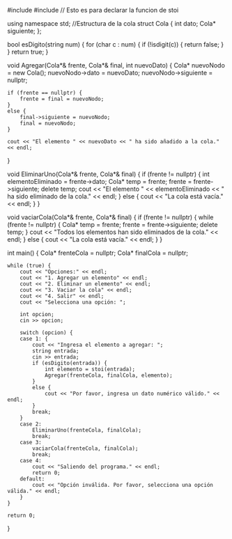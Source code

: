 #include <iostream>
#include <string> // Esto es para declarar la funcion de stoi

using namespace std;
//Estructura de la cola
struct Cola {
    int dato;
    Cola* siguiente;
};

bool esDigito(string num) {
    for (char c : num) {
        if (!isdigit(c)) {
            return false;
        }
    }
    return true;
}

void Agregar(Cola*& frente, Cola*& final, int nuevoDato) {
    Cola* nuevoNodo = new Cola();
    nuevoNodo->dato = nuevoDato;
    nuevoNodo->siguiente = nullptr;

    if (frente == nullptr) {
        frente = final = nuevoNodo;
    }
    else {
        final->siguiente = nuevoNodo;
        final = nuevoNodo;
    }

    cout << "El elemento " << nuevoDato << " ha sido añadido a la cola." << endl;
}

void EliminarUno(Cola*& frente, Cola*& final) {
    if (frente != nullptr) {
        int elementoEliminado = frente->dato;
        Cola* temp = frente;
        frente = frente->siguiente;
        delete temp;
        cout << "El elemento " << elementoEliminado << " ha sido eliminado de la cola." << endl;
    }
    else {
        cout << "La cola está vacía." << endl;
    }
}

void vaciarCola(Cola*& frente, Cola*& final) {
    if (frente != nullptr) {
        while (frente != nullptr) {
            Cola* temp = frente;
            frente = frente->siguiente;
            delete temp;
        }
        cout << "Todos los elementos han sido eliminados de la cola." << endl;
    }
    else {
        cout << "La cola está vacía." << endl;
    }
}

int main() {
    Cola* frenteCola = nullptr;
    Cola* finalCola = nullptr;

    while (true) {
        cout << "Opciones:" << endl;
        cout << "1. Agregar un elemento" << endl;
        cout << "2. Eliminar un elemento" << endl;
        cout << "3. Vaciar la cola" << endl;
        cout << "4. Salir" << endl;
        cout << "Selecciona una opción: ";

        int opcion;
        cin >> opcion;

        switch (opcion) {
        case 1: {
            cout << "Ingresa el elemento a agregar: ";
            string entrada;
            cin >> entrada;
            if (esDigito(entrada)) {
                int elemento = stoi(entrada);
                Agregar(frenteCola, finalCola, elemento);
            }
            else {
                cout << "Por favor, ingresa un dato numérico válido." << endl;
            }
            break;
        }
        case 2:
            EliminarUno(frenteCola, finalCola);
            break;
        case 3:
            vaciarCola(frenteCola, finalCola);
            break;
        case 4:
            cout << "Saliendo del programa." << endl;
            return 0;
        default:
            cout << "Opción inválida. Por favor, selecciona una opción válida." << endl;
        }
    }

    return 0;
}
